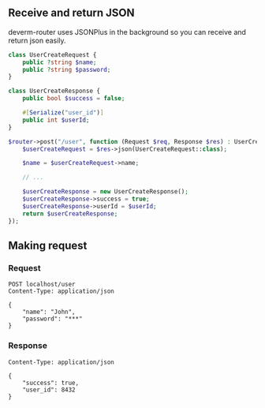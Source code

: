 ## Receive and return JSON
deverm-router uses JSONPlus in the background so you can receive and return json easily.

```php
class UserCreateRequest {
    public ?string $name;
    public ?string $password;
}

class UserCreateResponse {
    public bool $success = false;

    #[Serialize("user_id")]
    public int $userId;
}

$router->post("/user", function (Request $req, Response $res) : UserCreateResponse {
    $userCreateRequest = $res->json(UserCreateRequest::class);

    $name = $userCreateRequest->name;

    // ...

    $userCreateResponse = new UserCreateResponse();
    $userCreateResponse->success = true;
    $userCreateResponse->userId = $userId;
    return $userCreateResponse;
});
```

## Making request
### Request
```http
POST localhost/user
Content-Type: application/json

{
    "name": "John",
    "password": "***"
}
```
### Response
```http
Content-Type: application/json

{
    "success": true,
    "user_id": 8432
}
```